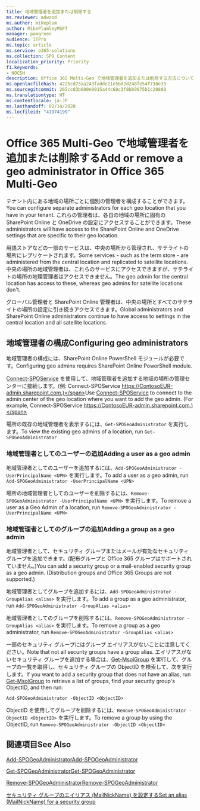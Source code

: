 ```yaml
---
title: 地域管理者を追加または削除する
ms.reviewer: adwood
ms.author: mikeplum
author: MikePlumleyMSFT
manager: pamgreen
audience: ITPro
ms.topic: article
ms.service: o365-solutions
ms.collection: SPO_Content
localization_priority: Priority
f1.keywords:
- NOCSH
description: Office 365 Multi-Geo で地域管理者を追加または削除する方法について説明します。
ms.openlocfilehash: 4225cd73aa243fadde21e5bd2d248fe54f738e33
ms.sourcegitcommit: 265cc03b600e9015a44c60c3f8bb9075b1c20888
ms.translationtype: HT
ms.contentlocale: ja-JP
ms.lasthandoff: 02/14/2020
ms.locfileid: "41974199"
---
```

# <a name="add-or-remove-a-geo-administrator-in-office-365-multi-geo"></a><span data-ttu-id="a5cdb-103">Office 365 Multi-Geo で地域管理者を追加または削除する</span><span class="sxs-lookup"><span data-stu-id="a5cdb-103">Add or remove a geo administrator in Office 365 Multi-Geo</span></span>

<span data-ttu-id="a5cdb-104">テナント内にある地域の場所ごとに個別の管理者を構成することができます。</span><span class="sxs-lookup"><span data-stu-id="a5cdb-104">You can configure separate administrators for each geo location that you have in your tenant.</span></span> <span data-ttu-id="a5cdb-105">これらの管理者は、各自の地域の場所に固有の SharePoint Online と OneDrive の設定にアクセスすることができます。</span><span class="sxs-lookup"><span data-stu-id="a5cdb-105">These administrators will have access to the SharePoint Online and OneDrive settings that are specific to their geo location.</span></span>

<span data-ttu-id="a5cdb-106">用語ストアなどの一部のサービスは、中央の場所から管理され、サテライトの場所にレプリケートされます。</span><span class="sxs-lookup"><span data-stu-id="a5cdb-106">Some services - such as the term store - are administered from the central location and replicated to satellite locations.</span></span> <span data-ttu-id="a5cdb-107">中央の場所の地域管理者は、これらのサービスにアクセスできますが、サテライトの場所の地理管理者はアクセスできません。</span><span class="sxs-lookup"><span data-stu-id="a5cdb-107">The geo admin for the central location has access to these, whereas geo admins for satellite locations don't.</span></span>

<span data-ttu-id="a5cdb-108">グローバル管理者と SharePoint Online 管理者は、中央の場所とすべてのサテライトの場所の設定に引き続きアクセスできます。</span><span class="sxs-lookup"><span data-stu-id="a5cdb-108">Global administrators and SharePoint Online administrators continue to have access to settings in the central location and all satellite locations.</span></span>

## <a name="configuring-geo-administrators"></a><span data-ttu-id="a5cdb-109">地域管理者の構成</span><span class="sxs-lookup"><span data-stu-id="a5cdb-109">Configuring geo administrators</span></span>

<span data-ttu-id="a5cdb-110">地域管理者の構成には、SharePoint Online PowerShell モジュールが必要です。</span><span class="sxs-lookup"><span data-stu-id="a5cdb-110">Configuring geo admins requires SharePoint Online PowerShell module.</span></span>

<span data-ttu-id="a5cdb-111">[Connect-SPOService](https://docs.microsoft.com/powershell/module/sharepoint-online/Connect-SPOService) を使用して、地域管理者を追加する地域の場所の管理センターに接続します。(例: Connect-SPOService  https://ContosoEUR-admin.sharepoint.com.)</span><span class="sxs-lookup"><span data-stu-id="a5cdb-111">Use [Connect-SPOService](https://docs.microsoft.com/powershell/module/sharepoint-online/Connect-SPOService) to connect to the admin center of the geo location where you want to add the geo admin. (For example, Connect-SPOService  https://ContosoEUR-admin.sharepoint.com.)</span></span>

<span data-ttu-id="a5cdb-112">場所の既存の地域管理者を表示するには、`Get-SPOGeoAdministrator` を実行します。</span><span class="sxs-lookup"><span data-stu-id="a5cdb-112">To view the existing geo admins of a location, run `Get-SPOGeoAdministrator`</span></span>

### <a name="adding-a-user-as-a-geo-admin"></a><span data-ttu-id="a5cdb-113">地域管理者としてのユーザーの追加</span><span class="sxs-lookup"><span data-stu-id="a5cdb-113">Adding a user as a geo admin</span></span>

<span data-ttu-id="a5cdb-114">地域管理者としてのユーザーを追加するには、`Add-SPOGeoAdministrator -UserPrincipalName <UPN>` を実行します。</span><span class="sxs-lookup"><span data-stu-id="a5cdb-114">To add a user as a geo admin, run `Add-SPOGeoAdministrator -UserPrincipalName <UPN>`</span></span>

<span data-ttu-id="a5cdb-115">場所の地域管理者としてのユーザーを削除するには、`Remove-SPOGeoAdministrator -UserPrincipalName <UPN>` を実行します。</span><span class="sxs-lookup"><span data-stu-id="a5cdb-115">To remove a user as a Geo Admin of a location, run  `Remove-SPOGeoAdministrator -UserPrincipalName <UPN>`</span></span>

### <a name="adding-a-group-as-a-geo-admin"></a><span data-ttu-id="a5cdb-116">地域管理者としてのグループの追加</span><span class="sxs-lookup"><span data-stu-id="a5cdb-116">Adding a group as a geo admin</span></span>

<span data-ttu-id="a5cdb-117">地域管理者として、セキュリティ グループまたはメールが有効なセキュリティ グループを追加できます。(配布グループと Office 365 グループはサポートされていません。)</span><span class="sxs-lookup"><span data-stu-id="a5cdb-117">You can add a security group or a mail-enabled security group as a geo admin. (Distribution groups and Office 365 Groups are not supported.)</span></span>

<span data-ttu-id="a5cdb-118">地域管理者としてグループを追加するには、`Add-SPOGeoAdministrator -GroupAlias <alias>` を実行します。</span><span class="sxs-lookup"><span data-stu-id="a5cdb-118">To add a group as a geo administrator, run `Add-SPOGeoAdministrator -GroupAlias <alias>`</span></span>

<span data-ttu-id="a5cdb-119">地域管理者としてのグループを削除するには、`Remove-SPOGeoAdministrator -GroupAlias <alias>` を実行します。</span><span class="sxs-lookup"><span data-stu-id="a5cdb-119">To remove a group as a geo administrator, run `Remove-SPOGeoAdministrator -GroupAlias <alias>`</span></span>

<span data-ttu-id="a5cdb-120">一部のセキュリティ グループにはグループ エイリアスがないことに注意してください。</span><span class="sxs-lookup"><span data-stu-id="a5cdb-120">Note that not all security groups have a group alias.</span></span> <span data-ttu-id="a5cdb-121">エイリアスがないセキュリティ グループを追加する場合は、[Get-MsolGroup](https://docs.microsoft.com/powershell/module/msonline/get-msolgroup) を実行して、グループの一覧を取得し、セキュリティ グループの ObjectID を検索して、次を実行します。</span><span class="sxs-lookup"><span data-stu-id="a5cdb-121">If you want to add a security group that does not have an alias, run [Get-MsolGroup](https://docs.microsoft.com/powershell/module/msonline/get-msolgroup) to retrieve a list of groups, find your security group's ObjectID, and then run:</span></span>

`Add-SPOGeoAdministrator -ObjectID <ObjectID>`

<span data-ttu-id="a5cdb-122">ObjectID を使用してグループを削除するには、`Remove-SPOGeoAdministrator -ObjectID <ObjectID>` を実行します。</span><span class="sxs-lookup"><span data-stu-id="a5cdb-122">To remove a group by using the ObjectID, run `Remove-SPOGeoAdministrator -ObjectID <ObjectID>`</span></span>

## <a name="see-also"></a><span data-ttu-id="a5cdb-123">関連項目</span><span class="sxs-lookup"><span data-stu-id="a5cdb-123">See Also</span></span>

[<span data-ttu-id="a5cdb-124">Add-SPOGeoAdministrator</span><span class="sxs-lookup"><span data-stu-id="a5cdb-124">Add-SPOGeoAdministrator</span></span>](https://docs.microsoft.com/powershell/module/sharepoint-online/add-spogeoadministrator)

[<span data-ttu-id="a5cdb-125">Get-SPOGeoAdministrator</span><span class="sxs-lookup"><span data-stu-id="a5cdb-125">Get-SPOGeoAdministrator</span></span>](https://docs.microsoft.com/powershell/module/sharepoint-online/get-spogeoadministrator)

[<span data-ttu-id="a5cdb-126">Remove-SPOGeoAdministrator</span><span class="sxs-lookup"><span data-stu-id="a5cdb-126">Remove-SPOGeoAdministrator</span></span>](https://docs.microsoft.com/powershell/module/sharepoint-online/remove-spogeoadministrator)

[<span data-ttu-id="a5cdb-127">セキュリティ グループのエイリアス (MailNickName) を設定する</span><span class="sxs-lookup"><span data-stu-id="a5cdb-127">Set an alias (MailNickName) for a security group</span></span>](https://docs.microsoft.com/powershell/module/azuread/set-azureadgroup)